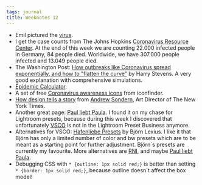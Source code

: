 ```yaml
---
tags: journal
title: Weeknotes 12
---
```

- Emil pictured the [virus](/emil/emil-pictured-the-coronavirus).
- I get the case counts from The Johns Hopkins [Coronavirus Resource Center](https://coronavirus.jhu.edu). At the end of this week we are counting 22.000 infected people in Germany, 84 people died. Worldwide, we have 307.000 people infected and 13.049 people died. 
- The Washington Post: [How outbreaks like Coronavirus spread exponentially, and how to "flatten the curve"](https://www.washingtonpost.com/graphics/2020/world/corona-simulator/) by Harry Stevens. A very good explanation with comprehensive simulations.
- [Epidemic Calculator](http://gabgoh.github.io/COVID/index.html).
- A set of free [Coronavirus awareness icons](https://www.iconfinder.com/p/coronavirus-awareness-icons) from iconfinder.
- [How design tells a story](https://twitter.com/tomjolly/status/1240381892077277187?s=21) from [Andrew Sondern](https://standardregular.com/Andrew-Sondern), Art Director of The New York Times.
- Another great page: [Paul liebt Paula](https://paulliebtpaula.de/ueber-uns/). I found it on my chase for Lightroom presets, because during this week I discovered that unfortunately [VSCO](https://vsco.co) is not in the Lightroom Preset Business anymore.
- Alternatives for VSCO: [Hafenliebe Presets](https://hafenliebe.education/presets/) by Björn Lexius. I like it that Björn has only a limited number of color and bw presets which are to be meant as a starting point for further adjustment. Björn´s presets are currently my favourite. More alternatives are [RNI](https://reallyniceimages.com),  and maybe [Paul liebt Paula](https://paulliebtpaula.de/presets/).
- Debugging CSS with <code>* {outline: 1px solid red;}</code> is better than setting <code>* {border: 1px solid red;}</code>, because outline doesn´t affect the box model!